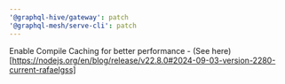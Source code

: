 ```yaml
---
'@graphql-hive/gateway': patch
'@graphql-mesh/serve-cli': patch
---
```


Enable Compile Caching for better performance -
(See here)[https://nodejs.org/en/blog/release/v22.8.0#2024-09-03-version-2280-current-rafaelgss]
